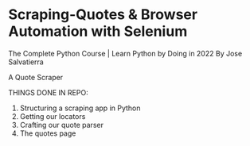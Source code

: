 # Scraping-Quotes & Browser Automation with Selenium
The Complete Python Course | Learn Python by Doing in 2022
By Jose Salvatierra

A Quote Scraper

THINGS DONE IN REPO:
1) Structuring a scraping app in Python
2) Getting our locators
3) Crafting our quote parser
4) The quotes page
